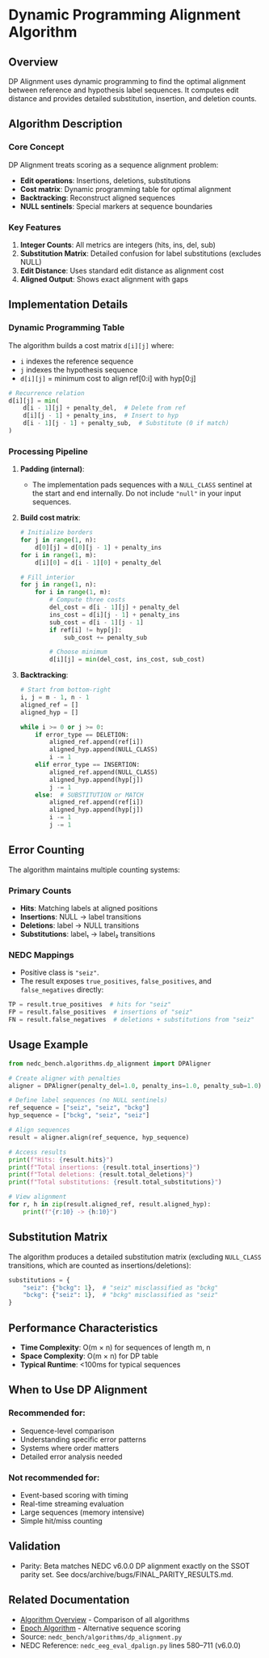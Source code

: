 # Dynamic Programming Alignment Algorithm

## Overview

DP Alignment uses dynamic programming to find the optimal alignment between reference and hypothesis label sequences. It computes edit distance and provides detailed substitution, insertion, and deletion counts.

## Algorithm Description

### Core Concept

DP Alignment treats scoring as a sequence alignment problem:

- **Edit operations**: Insertions, deletions, substitutions
- **Cost matrix**: Dynamic programming table for optimal alignment
- **Backtracking**: Reconstruct aligned sequences
- **NULL sentinels**: Special markers at sequence boundaries

### Key Features

1. **Integer Counts**: All metrics are integers (hits, ins, del, sub)
1. **Substitution Matrix**: Detailed confusion for label substitutions (excludes NULL)
1. **Edit Distance**: Uses standard edit distance as alignment cost
1. **Aligned Output**: Shows exact alignment with gaps

## Implementation Details

### Dynamic Programming Table

The algorithm builds a cost matrix `d[i][j]` where:

- `i` indexes the reference sequence
- `j` indexes the hypothesis sequence
- `d[i][j]` = minimum cost to align ref\[0:i\] with hyp\[0:j\]

```python
# Recurrence relation
d[i][j] = min(
    d[i - 1][j] + penalty_del,  # Delete from ref
    d[i][j - 1] + penalty_ins,  # Insert to hyp
    d[i - 1][j - 1] + penalty_sub,  # Substitute (0 if match)
)
```

### Processing Pipeline

1. **Padding (internal)**:

   - The implementation pads sequences with a `NULL_CLASS` sentinel at the start and end internally. Do not include `"null"` in your input sequences.

1. **Build cost matrix**:

   ```python
   # Initialize borders
   for j in range(1, n):
       d[0][j] = d[0][j - 1] + penalty_ins
   for i in range(1, m):
       d[i][0] = d[i - 1][0] + penalty_del

   # Fill interior
   for j in range(1, n):
       for i in range(1, m):
           # Compute three costs
           del_cost = d[i - 1][j] + penalty_del
           ins_cost = d[i][j - 1] + penalty_ins
           sub_cost = d[i - 1][j - 1]
           if ref[i] != hyp[j]:
               sub_cost += penalty_sub

           # Choose minimum
           d[i][j] = min(del_cost, ins_cost, sub_cost)
   ```

1. **Backtracking**:

   ```python
   # Start from bottom-right
   i, j = m - 1, n - 1
   aligned_ref = []
   aligned_hyp = []

   while i >= 0 or j >= 0:
       if error_type == DELETION:
           aligned_ref.append(ref[i])
           aligned_hyp.append(NULL_CLASS)
           i -= 1
       elif error_type == INSERTION:
           aligned_ref.append(NULL_CLASS)
           aligned_hyp.append(hyp[j])
           j -= 1
       else:  # SUBSTITUTION or MATCH
           aligned_ref.append(ref[i])
           aligned_hyp.append(hyp[j])
           i -= 1
           j -= 1
   ```

## Error Counting

The algorithm maintains multiple counting systems:

### Primary Counts

- **Hits**: Matching labels at aligned positions
- **Insertions**: NULL → label transitions
- **Deletions**: label → NULL transitions
- **Substitutions**: label₁ → label₂ transitions

### NEDC Mappings

- Positive class is `"seiz"`.
- The result exposes `true_positives`, `false_positives`, and `false_negatives` directly:

```python
TP = result.true_positives  # hits for "seiz"
FP = result.false_positives  # insertions of "seiz"
FN = result.false_negatives  # deletions + substitutions from "seiz"
```

## Usage Example

```python
from nedc_bench.algorithms.dp_alignment import DPAligner

# Create aligner with penalties
aligner = DPAligner(penalty_del=1.0, penalty_ins=1.0, penalty_sub=1.0)

# Define label sequences (no NULL sentinels)
ref_sequence = ["seiz", "seiz", "bckg"]
hyp_sequence = ["bckg", "seiz", "seiz"]

# Align sequences
result = aligner.align(ref_sequence, hyp_sequence)

# Access results
print(f"Hits: {result.hits}")
print(f"Total insertions: {result.total_insertions}")
print(f"Total deletions: {result.total_deletions}")
print(f"Total substitutions: {result.total_substitutions}")

# View alignment
for r, h in zip(result.aligned_ref, result.aligned_hyp):
    print(f"{r:10} -> {h:10}")
```

## Substitution Matrix

The algorithm produces a detailed substitution matrix (excluding `NULL_CLASS` transitions, which are counted as insertions/deletions):

```python
substitutions = {
    "seiz": {"bckg": 1},  # "seiz" misclassified as "bckg"
    "bckg": {"seiz": 1},  # "bckg" misclassified as "seiz"
}
```

## Performance Characteristics

- **Time Complexity**: O(m × n) for sequences of length m, n
- **Space Complexity**: O(m × n) for DP table
- **Typical Runtime**: \<100ms for typical sequences

## When to Use DP Alignment

### Recommended for:

- Sequence-level comparison
- Understanding specific error patterns
- Systems where order matters
- Detailed error analysis needed

### Not recommended for:

- Event-based scoring with timing
- Real-time streaming evaluation
- Large sequences (memory intensive)
- Simple hit/miss counting

## Validation

- Parity: Beta matches NEDC v6.0.0 DP alignment exactly on the SSOT parity set. See docs/archive/bugs/FINAL_PARITY_RESULTS.md.

## Related Documentation

- [Algorithm Overview](overview.md) - Comparison of all algorithms
- [Epoch Algorithm](epoch.md) - Alternative sequence scoring
- Source: `nedc_bench/algorithms/dp_alignment.py`
- NEDC Reference: `nedc_eeg_eval_dpalign.py` lines 580–711 (v6.0.0)
